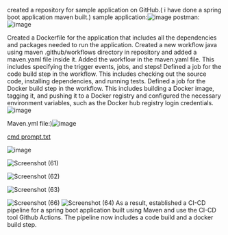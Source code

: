 created a repository for sample application on GitHub.( i have done a spring boot application maven built.)
sample application:![image](https://user-images.githubusercontent.com/126280146/232312493-2e3500e3-6af3-461a-b91e-7a1bcf779c61.png)
postman:![image](https://user-images.githubusercontent.com/126280146/232312467-f7e7c9cb-3153-43d0-bb43-b290282b7012.png)

Created a Dockerfile for the application that includes all the dependencies and packages needed to run the application.
Created a new workflow java using maven .github/workflows directory in repository and added a maven.yaml file inside it. Added the workflow in the maven.yaml file. This includes specifying the trigger events, jobs, and steps!
Defined a job for the code build step in the workflow. This includes checking out the source code, installing dependencies, and running tests.
Defined a job for the Docker build step in the workflow. This includes building a Docker image, tagging it, and pushing it to a Docker registry and configured the necessary environment variables, such as the Docker hub registry login credentials.![image](https://user-images.githubusercontent.com/126280146/232310692-1af8227f-d001-4ffe-82ab-35d4105f7cdb.png)

Maven.yml file:)![image](https://user-images.githubusercontent.com/126280146/232310126-83bad471-127a-4f2f-938c-14dfec13bbdc.png)

[cmd prompt.txt](https://github.com/MunwarAli12/munwarrrrrrrr/files/11242308/cmd.prompt.txt)

![image](https://user-images.githubusercontent.com/126280146/232312782-63163c1f-ace7-4aca-9943-f9fc8cf7a3f3.png)


![Screenshot (61)](https://user-images.githubusercontent.com/126280146/232310040-0f9e73c0-fa25-4350-982f-bc626541b736.png)

![Screenshot (62)](https://user-images.githubusercontent.com/126280146/232310034-3c1204d3-aa9e-4e0e-87ba-1f22f869853a.png)

![Screenshot (63)](https://user-images.githubusercontent.com/126280146/232310025-18d16149-0c5b-4d81-aa2a-90d1d3271aea.png)

![Screenshot (66)](https://user-images.githubusercontent.com/126280146/232309978-8c043746-90d8-46d9-b30d-406ea180a70c.png)
![Screenshot (64)](https://user-images.githubusercontent.com/126280146/232310010-5589d6f4-0e16-45dc-9526-14b10a91c82b.png)
As a result, established a CI-CD pipeline for a spring boot application built using Maven and use the CI-CD tool Github Actions. The pipeline now includes a code build and a docker build step.
